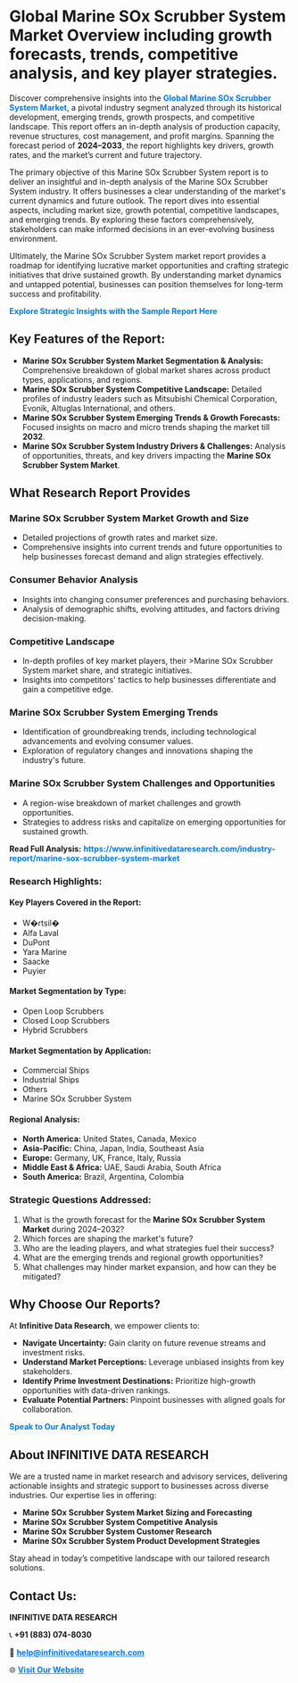 <h1>Global Marine SOx Scrubber System Market Overview including growth forecasts, trends, competitive analysis, and key player strategies.</h1>
<p>
Discover comprehensive insights into the 
<a href="https://www.infinitivedataresearch.com/industry-report/marine-sox-scrubber-system-market" rel="dofollow" style="color: #007BFF; text-decoration: none;"><strong>Global Marine SOx Scrubber System Market</strong></a>, a pivotal industry segment analyzed through its historical development, emerging trends, growth prospects, and competitive landscape. This report offers an in-depth analysis of production capacity, revenue structures, cost management, and profit margins. Spanning the forecast period of <strong>2024–2033</strong>, the report highlights key drivers, growth rates, and the market’s current and future trajectory.
</p>
<p>
The primary objective of this Marine SOx Scrubber System report is to deliver an insightful and in-depth analysis of the Marine SOx Scrubber System industry. It offers businesses a clear understanding of the market's current dynamics and future outlook. The report dives into essential aspects, including market size, growth potential, competitive landscapes, and emerging trends. By exploring these factors comprehensively, stakeholders can make informed decisions in an ever-evolving business environment.
</p>
<p>
Ultimately, the Marine SOx Scrubber System market report provides a roadmap for identifying lucrative market opportunities and crafting strategic initiatives that drive sustained growth. By understanding market dynamics and untapped potential, businesses can position themselves for long-term success and profitability.
</p>
<p>
<a href="https://www.infinitivedataresearch.com/request-sample/reportId=107288" style="color: #007BFF; text-decoration: none;"><strong>Explore Strategic Insights with the Sample Report Here</strong></a>
</p>

<h2>Key Features of the Report:</h2>
<ul>
<li><strong>Marine SOx Scrubber System Market Segmentation & Analysis:</strong> Comprehensive breakdown of global market shares across product types, applications, and regions.</li>
<li><strong>Marine SOx Scrubber System Competitive Landscape:</strong> Detailed profiles of industry leaders such as Mitsubishi Chemical Corporation, Evonik, Altuglas International, and others.</li>
<li><strong>Marine SOx Scrubber System Emerging Trends & Growth Forecasts:</strong> Focused insights on macro and micro trends shaping the market till <strong>2032</strong>.</li>
<li><strong>Marine SOx Scrubber System Industry Drivers & Challenges:</strong> Analysis of opportunities, threats, and key drivers impacting the <strong>Marine SOx Scrubber System Market</strong>.</li>
</ul>

<h2>What Research Report Provides</h2>
<h3>Marine SOx Scrubber System Market Growth and Size</h3>
<ul>
<li>Detailed projections of growth rates and market size.</li>
<li>Comprehensive insights into current trends and future opportunities to help businesses forecast demand and align strategies effectively.</li>
</ul>

<h3>Consumer Behavior Analysis</h3>
<ul>
<li>Insights into changing consumer preferences and purchasing behaviors.</li>
<li>Analysis of demographic shifts, evolving attitudes, and factors driving decision-making.</li>
</ul>

<h3>Competitive Landscape</h3>
<ul>
<li>In-depth profiles of key market players, their >Marine SOx Scrubber System market share, and strategic initiatives.</li>
<li>Insights into competitors' tactics to help businesses differentiate and gain a competitive edge.</li>
</ul>

<h3>Marine SOx Scrubber System Emerging Trends</h3>
<ul>
<li>Identification of groundbreaking trends, including technological advancements and evolving consumer values.</li>
<li>Exploration of regulatory changes and innovations shaping the industry's future.</li>
</ul>

<h3>Marine SOx Scrubber System Challenges and Opportunities</h3>
<ul>
<li>A region-wise breakdown of market challenges and growth opportunities.</li>
<li>Strategies to address risks and capitalize on emerging opportunities for sustained growth.</li>
</ul>
<p><strong>Read Full Analysis:</strong> <a href="https://www.infinitivedataresearch.com/industry-report/marine-sox-scrubber-system-market" rel="dofollow" style="color: #007BFF; text-decoration: none;"><strong>https://www.infinitivedataresearch.com/industry-report/marine-sox-scrubber-system-market</strong></a></p>
<h3>Research Highlights:</h3>
<h4>Key Players Covered in the Report:</h4>
<ul><li>W�rtsil�</li><li>Alfa Laval</li><li>DuPont</li><li>Yara Marine</li><li>Saacke</li><li>Puyier</li></ul>
<h4>Market Segmentation by Type:</h4>
<ul><li>Open Loop Scrubbers</li><li>Closed Loop Scrubbers</li><li>Hybrid Scrubbers</li></ul>
<h4>Market Segmentation by Application:</h4>
<ul><li>Commercial Ships</li><li>Industrial Ships</li><li>Others</li><li>Marine SOx Scrubber System</li></ul>

<h4>Regional Analysis:</h4>
<ul>
<li><strong>North America:</strong> United States, Canada, Mexico</li>
<li><strong>Asia-Pacific:</strong> China, Japan, India, Southeast Asia</li>
<li><strong>Europe:</strong> Germany, UK, France, Italy, Russia</li>
<li><strong>Middle East & Africa:</strong> UAE, Saudi Arabia, South Africa</li>
<li><strong>South America:</strong> Brazil, Argentina, Colombia</li>
</ul>

<h3>Strategic Questions Addressed:</h3>
<ol>
<li>What is the growth forecast for the <strong>Marine SOx Scrubber System Market</strong> during 2024–2032?</li>
<li>Which forces are shaping the market's future?</li>
<li>Who are the leading players, and what strategies fuel their success?</li>
<li>What are the emerging trends and regional growth opportunities?</li>
<li>What challenges may hinder market expansion, and how can they be mitigated?</li>
</ol>

<h2>Why Choose Our Reports?</h2>
<p>At <strong>Infinitive Data Research</strong>, we empower clients to:</p>
<ul>
<li><strong>Navigate Uncertainty:</strong> Gain clarity on future revenue streams and investment risks.</li>
<li><strong>Understand Market Perceptions:</strong> Leverage unbiased insights from key stakeholders.</li>
<li><strong>Identify Prime Investment Destinations:</strong> Prioritize high-growth opportunities with data-driven rankings.</li>
<li><strong>Evaluate Potential Partners:</strong> Pinpoint businesses with aligned goals for collaboration.</li>
</ul>
<p><a href="https://www.infinitivedataresearch.com/industry-report/marine-sox-scrubber-system-market" rel="dofollow" style="color: #007BFF; text-decoration: none;"><strong>Speak to Our Analyst Today</strong></a></p>

<h2>About INFINITIVE DATA RESEARCH</h2>
<p>We are a trusted name in market research and advisory services, delivering actionable insights and strategic support to businesses across diverse industries. Our expertise lies in offering:</p>
<ul>
<li><strong>Marine SOx Scrubber System Market Sizing and Forecasting</strong></li>
<li><strong>Marine SOx Scrubber System Competitive Analysis</strong></li>
<li><strong>Marine SOx Scrubber System Customer Research</strong></li>
<li><strong>Marine SOx Scrubber System Product Development Strategies</strong></li>
</ul>
<p>Stay ahead in today’s competitive landscape with our tailored research solutions.</p>

<h2>Contact Us:</h2>
<p><strong>INFINITIVE DATA RESEARCH</strong></p>
<p>📞 <strong>+91 (883) 074-8030</strong></p>
<p>📧 <strong><a href="mailto:help@infinitivedataresearch.com" style="color: #007BFF;">help@infinitivedataresearch.com</a></strong></p>
<p>🌐 <strong><a href="https://www.infinitivedataresearch.com" rel="dofollow" style="color: #007BFF;">Visit Our Website</a></strong></p>